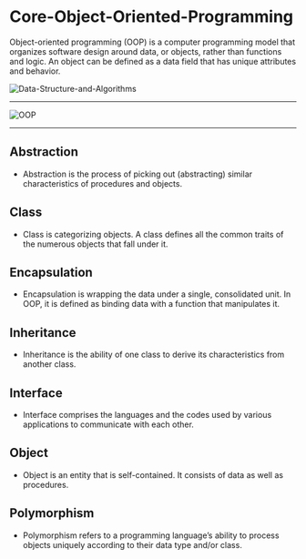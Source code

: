 # Core-Object-Oriented-Programming

Object-oriented programming (OOP) is a computer programming model that organizes software design around data, or objects, rather than functions and logic. An object can be defined as a data field that has unique attributes and behavior.

![Data-Structure-and-Algorithms](https://socialify.git.ci/shahzaneer/Core-Object-Oriented-Programming//image?description=1&font=Raleway&forks=1&issues=1&language=1&name=1&pattern=Floating%20Cogs&pulls=1&stargazers=1&theme=Dark)

---

![OOP](./img.jpg)

---

## Abstraction

- Abstraction is the process of picking out (abstracting) similar characteristics of procedures and objects.

## Class

- Class is categorizing objects. A class defines all the common traits of the numerous objects that fall under it.

## Encapsulation

- Encapsulation is wrapping the data under a single, consolidated unit. In OOP, it is defined as binding data with a function that manipulates it.

## Inheritance

- Inheritance is the ability of one class to derive its characteristics from another class.

## Interface

- Interface comprises the languages and the codes used by various applications to communicate with each other.

## Object

- Object is an entity that is self-contained. It consists of data as well as procedures.

## Polymorphism

- Polymorphism refers to a programming language’s ability to process objects uniquely according to their data type and/or class.
